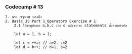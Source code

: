 ### Codecamp # 13
    1. นาย ณัฐพงษ์ ทองพึง
    2. Basic JS Part 1_Operators Exercise # 1
        2.1 ให้ระบุค่าของ a,b,c และ d หลังจากจบ statements ทั้งสามบรรทัด

        let a = 1, b = 1;

        let c = ++a; // a=2, c=2
        let d = b++; // d=1, b=2

        